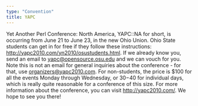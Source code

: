 ```yaml
---
type: "Convention"
title: YAPC
---
```

Yet Another Perl Conference: North America, YAPC::NA for short, is occurring from June 21 to June 23, in the new Ohio Union. Ohio State students can get in for free if they follow these instructions: http://yapc2010.com/yn2010/osustudents.html. If we already know you, send an email to yapc@opensource.osu.edu and we can vouch for you. Note this is not an email for general inquiries about the conference - for that, use organizers@yapc2010.com. For non-students, the price is $100 for all the events Monday through Wednesday, or $30-$40 for individual days, which is really quite reasonable for a conference of this size. For more information about the conference, you can visit http://yapc2010.com/. We hope to see you there!
